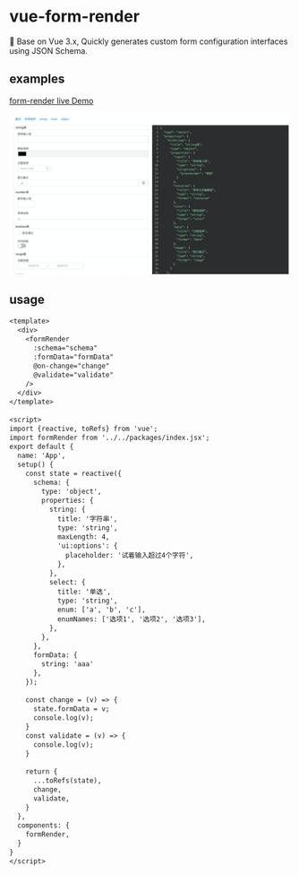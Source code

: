 # vue-form-render
🚴 Base on Vue 3.x, Quickly generates custom form configuration interfaces using JSON Schema.
## examples

[form-render live Demo](https://muwoo.github.io/kaer-form-render/)

![](./public/imgs/img.png)

## usage

```vue
<template>
  <div>
    <formRender
      :schema="schema"
      :formData="formData"
      @on-change="change"
      @validate="validate"
    />
  </div>
</template>

<script>
import {reactive, toRefs} from 'vue';
import formRender from '../../packages/index.jsx';
export default {
  name: 'App',
  setup() {
    const state = reactive({
      schema: {
        type: 'object',
        properties: {
          string: {
            title: '字符串',
            type: 'string',
            maxLength: 4,
            'ui:options': {
              placeholder: '试着输入超过4个字符',
            },
          },
          select: {
            title: '单选',
            type: 'string',
            enum: ['a', 'b', 'c'],
            enumNames: ['选项1', '选项2', '选项3'],
          },
        },
      },
      formData: {
        string: 'aaa'
      },
    });

    const change = (v) => {
      state.formData = v;
      console.log(v);
    }
    const validate = (v) => {
      console.log(v);
    }

    return {
      ...toRefs(state),
      change,
      validate,
    }
  },
  components: {
    formRender,
  }
}
</script>

```
